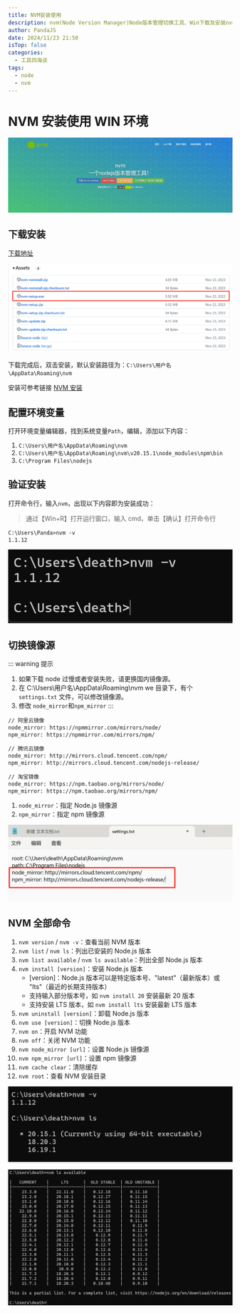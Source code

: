```yaml
---
title: NVM安装使用
description: nvm(Node Version Manager)Node版本管理切换工具、Win下载及安装nvm
author: PandaJS
date: 2024/11/23 21:50
isTop: false
categories:
  - 工具四海谈
tags:
  - node
  - nvm
---
```


# NVM 安装使用 WIN 环境

![image-2024-11-21](/img/2024/11/21/1732178061643.png)

## 下载安装

[下载地址](https://github.com/coreybutler/nvm-windows/releases)

![image-2024-11-21](/img/2024/11/21/1732178237875.png)

下载完成后，双击安装，默认安装路径为：`C:\Users\用户名\AppData\Roaming\nvm`

安装可参考链接 [NVM 安装](https://nvm.p6p.net/install/windows.html)

## 配置环境变量

打开环境变量编辑器，找到系统变量`Path`，编辑，添加以下内容：

1. `C:\Users\用户名\AppData\Roaming\nvm`
2. `C:\Users\用户名\AppData\Roaming\nvm\v20.15.1\node_modules\npm\bin`
3. `C:\Program Files\nodejs`

## 验证安装

打开命令行，输入`nvm`，出现以下内容即为安装成功：

> 通过【Win+R】打开运行窗口，输入 cmd，单击【确认】打开命令行

```
C:\Users\Panda>nvm -v
1.1.12
```

![image-2024-11-21](/img/2024/11/21/1732178534238.png)

## 切换镜像源

::: warning 提示

1. 如果下载 node 过慢或者安装失败，请更换国内镜像源。
2. 在 C:\Users\用户名\AppData\Roaming\nvm we 目录下，有个 `settings.txt` 文件，可以修改镜像源。
3. 修改 `node_mirror`和`npm_mirror`
   :::

```
// 阿里云镜像
node_mirror: https://npmmirror.com/mirrors/node/
npm_mirror: https://npmmirror.com/mirrors/npm/
```

```
// 腾讯云镜像
node_mirror: http://mirrors.cloud.tencent.com/npm/
npm_mirror: http://mirrors.cloud.tencent.com/nodejs-release/
```

```
// 淘宝镜像
node_mirror: https://npm.taobao.org/mirrors/node/
npm_mirror: https://npm.taobao.org/mirrors/npm/
```

1. `node_mirror`：指定 Node.js 镜像源
2. `npm_mirror`：指定 npm 镜像源

![image-2024-11-21](/img/2024/11/21/1732179602329.png)

## NVM 全部命令

1. `nvm version` / `nvm -v`：查看当前 NVM 版本
2. `nvm list` / `nvm ls`：列出已安装的 Node.js 版本
3. `nvm list available` / `nvm ls available`：列出全部 Node.js 版本
4. `nvm install [version]`：安装 Node.js 版本
   - [version]：Node.js 版本可以是特定版本号、"latest"（最新版本）或 "lts"（最近的长期支持版本）
   - 支持输入部分版本号，如 `nvm install 20` 安装最新 20 版本
   - 支持安装 LTS 版本，如 `nvm install lts` 安装最新 LTS 版本
5. `nvm uninstall [version]`：卸载 Node.js 版本
6. `nvm use [version]`：切换 Node.js 版本
7. `nvm on`：开启 NVM 功能
8. `nvm off`：关闭 NVM 功能
9. `nvm node_mirror [url]`：设置 Node.js 镜像源
10. `nvm npm_mirror [url]`：设置 npm 镜像源
11. `nvm cache clear`：清除缓存
12. `nvm root`：查看 NVM 安装目录

![image-2024-11-21](/img/2024/11/21/1732180748188.png)

![image-2024-11-21](/img/2024/11/21/1732180759681.png)
